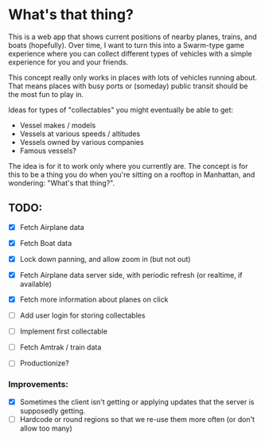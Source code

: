 # What's that thing?

This is a web app that shows current positions of nearby planes, trains, and boats (hopefully). 
Over time, I want to turn this into a Swarm-type game experience where you can collect different types of vehicles with a simple experience for you and your friends.

This concept really only works in places with lots of vehicles running about. That means places with busy ports or (someday) public transit should be the most fun to play in.

Ideas for types of "collectables" you might eventually be able to get:
- Vessel makes / models
- Vessels at various speeds / altitudes
- Vessels owned by various companies
- Famous vessels?

The idea is for it to work only where you currently are. 
The concept is for this to be a thing you do when you're sitting on a rooftop in Manhattan, and wondering: "What's that thing?".


## TODO:
- [x] Fetch Airplane data
- [x] Fetch Boat data
- [x] Lock down panning, and allow zoom in (but not out)
- [x] Fetch Airplane data server side, with periodic refresh (or realtime, if available)
- [x] Fetch more information about planes on click
- [ ] Add user login for storing collectables
- [ ] Implement first collectable
- [ ] Fetch Amtrak / train data
- [ ] Productionize?
 

 ### Improvements:
 - [x] Sometimes the client isn't getting or applying updates that the server is supposedly getting.
 - [ ] Hardcode or round regions so that we re-use them more often (or don't allow too many)
